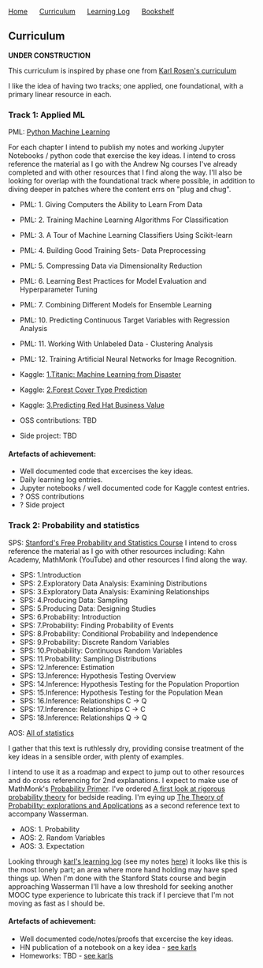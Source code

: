 <p>
  <a style="padding-right:20px;" href="./index.html">Home</a>
  <a style="padding-right:20px;" href="./curriculum.html">Curriculum</a>
  <a style="padding-right:20px;" href="./learning_log.html">Learning Log</a>
  <a style="padding-right:20px;" href="./bookshelf.html">Bookshelf</a>
</p>

## Curriculum

**UNDER CONSTRUCTION**

This curriculum is inspired by phase one from [Karl Rosen's curriculum](http://karlrosaen.com/ml/)

I like the idea of having two tracks; one applied, one foundational, with a primary linear resource in each.

### Track 1: Applied ML

PML: [Python Machine Learning](https://www.amazon.co.uk/Python-Machine-Learning-Sebastian-Raschka/dp/1783555130)

For each chapter I intend to publish my notes and working Jupyter Notebooks / python code that exercise the key ideas.
I intend to cross reference the material as I go with the Andrew Ng courses I've already completed and with other resources that I find along the way.
I'll also be looking for overlap with the foundational track where possible, in addition to diving deeper in patches where the content errs on "plug and chug".

- PML: 1. Giving Computers the Ability to Learn From Data
- PML: 2. Training Machine Learning Algorithms For Classification
- PML: 3. A Tour of Machine Learning Classifiers Using Scikit-learn
- PML: 4. Building Good Training Sets- Data Preprocessing
- PML: 5. Compressing Data via Dimensionality Reduction
- PML: 6. Learning Best Practices for Model Evaluation and Hyperparameter Tuning
- PML: 7. Combining Different Models for Ensemble Learning
- PML: 10. Predicting Continuous Target Variables with Regression Analysis
- PML: 11. Working With Unlabeled Data - Clustering Analysis
- PML: 12. Training Artificial Neural Networks for Image Recognition.

- Kaggle: [1.Titanic: Machine Learning from Disaster](https://www.kaggle.com/c/titanic/overview)
- Kaggle: [2.Forest Cover Type Prediction](https://www.kaggle.com/c/forest-cover-type-prediction)
- Kaggle: [3.Predicting Red Hat Business Value](https://www.kaggle.com/c/predicting-red-hat-business-value) 

- OSS contributions: TBD
- Side project: TBD

#### Artefacts of achievement:

- Well documented code that excercises the key ideas.
- Daily learning log entries.
- Jupyter notebooks / well documented code for Kaggle contest entries.
- ? OSS contributions
- ? Side project

### Track 2: Probability and statistics

SPS: [Stanford's Free Probability and Statistics Course](https://lagunita.stanford.edu/courses/course-v1:OLI+ProbStat+Open_Jan2017/about)
I intend to cross reference the material as I go with other resources including: Kahn Academy, MathMonk (YouTube) and other resources I find along the way.

- SPS: 1.Introduction
- SPS: 2.Exploratory Data Analysis: Examining Distributions
- SPS: 3.Exploratory Data Analysis: Examining Relationships
- SPS: 4.Producing Data: Sampling
- SPS: 5.Producing Data: Designing Studies
- SPS: 6.Probability: Introduction
- SPS: 7.Probability: Finding Probability of Events
- SPS: 8.Probability: Conditional Probability and Independence
- SPS: 9.Probability: Discrete Random Variables
- SPS: 10.Probability: Continuous Random Variables
- SPS: 11.Probability: Sampling Distributions
- SPS: 12.Inference: Estimation
- SPS: 13.Inference: Hypothesis Testing Overview
- SPS: 14.Inference: Hypothesis Testing for the Population Proportion
- SPS: 15.Inference: Hypothesis Testing for the Population Mean
- SPS: 16.Inference: Relationships C -> Q
- SPS: 17.Inference: Relationships C -> C
- SPS: 18.Inference: Relationships Q -> Q

AOS: [All of statistics](https://www.amazon.co.uk/All-Statistics-Statistical-Inference-Springer/dp/0387402721)

I gather that this text is ruthlessly dry, providing consise treatment of the key ideas in a sensible order, with plenty of examples.

I intend to use it as a roadmap and expect to jump out to other resources and do cross referencing for 2nd explanations. I expect to make use of MathMonk's [Probability Primer](https://www.youtube.com/playlist?list=PL17567A1A3F5DB5E4). I've ordered [A first look at rigorous probability theory](https://www.amazon.co.uk/gp/product/9812703713/ref=oh_aui_detailpage_o01_s00?ie=UTF8&psc=1) for bedside reading. I'm eying up [The Theory of Probability: explorations and Applications](https://www.amazon.co.uk/Theory-Probability-Explorations-Applications/dp/1107024471) as a second reference text to accompany Wasserman.

- AOS: 1. Probability
- AOS: 2. Random Variables
- AOS: 3. Expectation

Looking through [karl's learning log](http://karlrosaen.com/ml/learning-log/) (see my notes [here](https://github.com/coxy1989/mlsabbatical/blob/master/notes/01-karl-rosaen-learning-log-notes.md)) it looks like this is the most lonely part; an area where more hand holding may have sped things up. When I'm done with the Stanford Stats course and begin approaching Wasserman I'll have a low threshold for seeking another MOOC type experience to lubricate this track if I percieve that I'm not moving as fast as I should be.


#### Artefacts of achievement:

- Well documented code/notes/proofs that excercise the key ideas.
- HN publication of a notebook on a key idea - [see karls](http://karlrosaen.com/ml/learning-log/2016-05-17/)
- Homeworks: TBD - [see karls](http://karlrosaen.com/ml/hw/)

